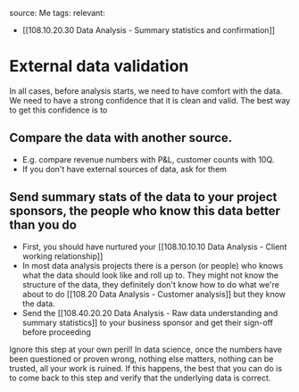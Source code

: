 source: Me
tags: 
relevant: 
- [[108.10.20.30 Data Analysis - Summary statistics and confirmation]]

# External data validation

In all cases, before analysis starts, we need to have comfort with the data. We need to have a strong confidence that it is clean and valid. The best way to get this confidence is to 

## Compare the data with another source. 
- E.g. compare revenue numbers with P&L, customer counts with 10Q.
- If you don't have external sources of data, ask for them

## Send summary stats of the data to your project sponsors, the people who know this data better than you do
- First, you should have nurtured your [[108.10.10.10 Data Analysis - Client working relationship]]
- In most data analysis projects there is a person (or people) who knows what the data should look like and roll up to. They might not know the structure of the data, they definitely don't know how to do what we're about to do [[108.20 Data Analysis - Customer analysis]] but they know the data.
- Send the [[108.40.20.20 Data Analysis - Raw data understanding and summary statistics]] to your business sponsor and get their sign-off before proceeding

Ignore this step at your own peril! In data science, once the numbers have been questioned or proven wrong, nothing else matters, nothing can be trusted, all your work is ruined. If this happens, the best that you can do is to come back to this step and verify that the underlying data is correct.


